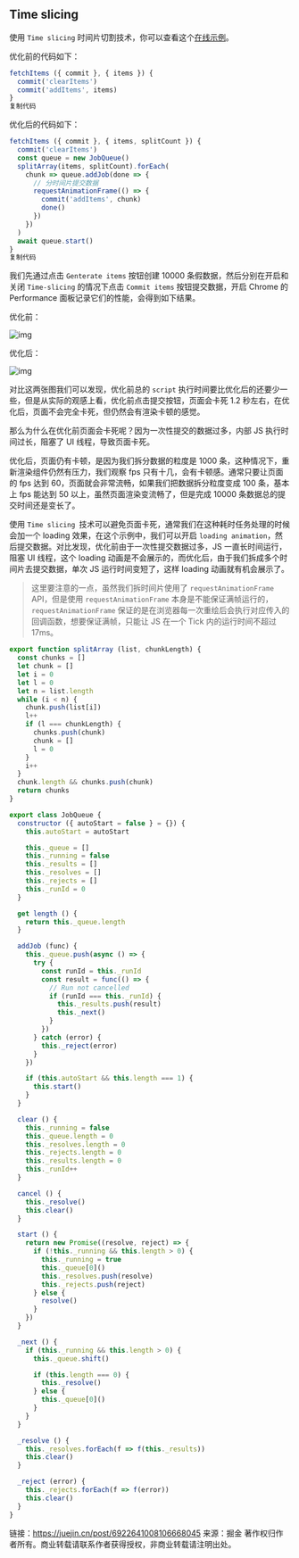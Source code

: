 ## Time slicing

使用 `Time slicing` 时间片切割技术，你可以查看这个[在线示例](https://vue-9-perf-secrets.netlify.app/bench/fetch-items)。

优化前的代码如下：

```js
fetchItems ({ commit }, { items }) {
  commit('clearItems')
  commit('addItems', items)
}
复制代码
```

优化后的代码如下：

```js
fetchItems ({ commit }, { items, splitCount }) {
  commit('clearItems')
  const queue = new JobQueue()
  splitArray(items, splitCount).forEach(
    chunk => queue.addJob(done => {
      // 分时间片提交数据
      requestAnimationFrame(() => {
        commit('addItems', chunk)
        done()
      })
    })
  )
  await queue.start()
}
复制代码
```

我们先通过点击 `Genterate items` 按钮创建 10000 条假数据，然后分别在开启和关闭 `Time-slicing` 的情况下点击 `Commit items` 按钮提交数据，开启 Chrome 的 Performance 面板记录它们的性能，会得到如下结果。

优化前：

![img](https://p9-juejin.byteimg.com/tos-cn-i-k3u1fbpfcp/0e8d91db10e04e4a8992343227e52eaa~tplv-k3u1fbpfcp-watermark.image)

优化后：

![img](https://p3-juejin.byteimg.com/tos-cn-i-k3u1fbpfcp/b5703007e2ab47ccba80107166fce5b3~tplv-k3u1fbpfcp-watermark.image)

对比这两张图我们可以发现，优化前总的 `script` 执行时间要比优化后的还要少一些，但是从实际的观感上看，优化前点击提交按钮，页面会卡死 1.2 秒左右，在优化后，页面不会完全卡死，但仍然会有渲染卡顿的感觉。

那么为什么在优化前页面会卡死呢？因为一次性提交的数据过多，内部 JS 执行时间过长，阻塞了 UI 线程，导致页面卡死。

优化后，页面仍有卡顿，是因为我们拆分数据的粒度是 1000 条，这种情况下，重新渲染组件仍然有压力，我们观察 fps 只有十几，会有卡顿感。通常只要让页面的 fps 达到 60，页面就会非常流畅，如果我们把数据拆分粒度变成 100 条，基本上 fps 能达到 50 以上，虽然页面渲染变流畅了，但是完成 10000 条数据总的提交时间还是变长了。

使用 `Time slicing `技术可以避免页面卡死，通常我们在这种耗时任务处理的时候会加一个 loading 效果，在这个示例中，我们可以开启 `loading animation`，然后提交数据。对比发现，优化前由于一次性提交数据过多，JS 一直长时间运行，阻塞 UI 线程，这个 loading 动画是不会展示的，而优化后，由于我们拆成多个时间片去提交数据，单次 JS 运行时间变短了，这样 loading 动画就有机会展示了。

> 这里要注意的一点，虽然我们拆时间片使用了 `requestAnimationFrame` API，但是使用 `requestAnimationFrame` 本身是不能保证满帧运行的，`requestAnimationFrame` 保证的是在浏览器每一次重绘后会执行对应传入的回调函数，想要保证满帧，只能让 JS 在一个 Tick 内的运行时间不超过 17ms。

```js
export function splitArray (list, chunkLength) {
  const chunks = []
  let chunk = []
  let i = 0
  let l = 0
  let n = list.length
  while (i < n) {
    chunk.push(list[i])
    l++
    if (l === chunkLength) {
      chunks.push(chunk)
      chunk = []
      l = 0
    }
    i++
  }
  chunk.length && chunks.push(chunk)
  return chunks
}

export class JobQueue {
  constructor ({ autoStart = false } = {}) {
    this.autoStart = autoStart

    this._queue = []
    this._running = false
    this._results = []
    this._resolves = []
    this._rejects = []
    this._runId = 0
  }

  get length () {
    return this._queue.length
  }

  addJob (func) {
    this._queue.push(async () => {
      try {
        const runId = this._runId
        const result = func(() => {
          // Run not cancelled
          if (runId === this._runId) {
            this._results.push(result)
            this._next()
          }
        })
      } catch (error) {
        this._reject(error)
      }
    })

    if (this.autoStart && this.length === 1) {
      this.start()
    }
  }

  clear () {
    this._running = false
    this._queue.length = 0
    this._resolves.length = 0
    this._rejects.length = 0
    this._results.length = 0
    this._runId++
  }

  cancel () {
    this._resolve()
    this.clear()
  }

  start () {
    return new Promise((resolve, reject) => {
      if (!this._running && this.length > 0) {
        this._running = true
        this._queue[0]()
        this._resolves.push(resolve)
        this._rejects.push(reject)
      } else {
        resolve()
      }
    })
  }

  _next () {
    if (this._running && this.length > 0) {
      this._queue.shift()

      if (this.length === 0) {
        this._resolve()
      } else {
        this._queue[0]()
      }
    }
  }

  _resolve () {
    this._resolves.forEach(f => f(this._results))
    this.clear()
  }

  _reject (error) {
    this._rejects.forEach(f => f(error))
    this.clear()
  }
}

```

链接：https://juejin.cn/post/6922641008106668045
来源：掘金
著作权归作者所有。商业转载请联系作者获得授权，非商业转载请注明出处。